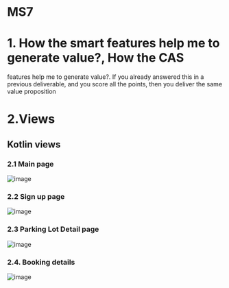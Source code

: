 # MS7
# 1. How the smart features help me to generate value?, How the CAS 
features help me to generate value?. If you already answered this in a previous
deliverable, and you score all the points, then you deliver the same value 
proposition


# 2.Views
## Kotlin views
### 2.1 Main page
   ![image](https://github.com/ISIS3510-202320-Team13/Wiki/assets/89409633/cee94d20-0a84-405b-947b-13bdacc3d511)

### 2.2 Sign up page
![image](https://github.com/ISIS3510-202320-Team13/Wiki/assets/89409633/4a26dcfc-7621-4aa3-98ae-63f2da09c4df)

### 2.3 Parking Lot Detail page
![image](https://github.com/ISIS3510-202320-Team13/Wiki/assets/57652524/34c9006b-5e67-4aba-beae-18578abdde3d)

### 2.4. Booking details
![image](https://github.com/ISIS3510-202320-Team13/Wiki/assets/57652524/ff6fd48f-af04-4914-b83c-fb21220144ac)

